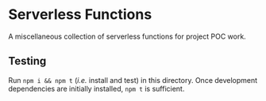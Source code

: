 # Serverless Functions

A miscellaneous collection of serverless functions for project POC work.

## Testing

Run `npm i && npm t` (_i.e._ install and test) in this directory. Once development dependencies are initially installed, `npm t` is sufficient.
